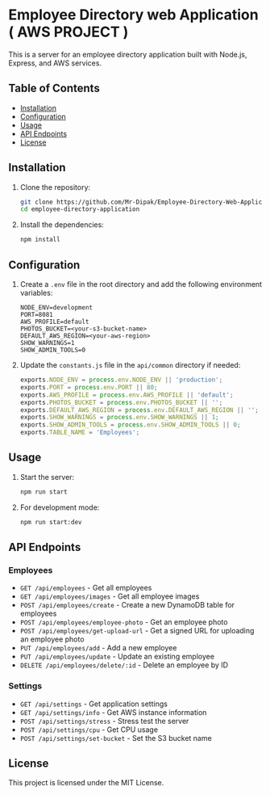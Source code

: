 # Employee Directory web Application ( AWS PROJECT )

This is a server for an employee directory application built with Node.js, Express, and AWS services.

## Table of Contents

- [Installation](#installation)
- [Configuration](#configuration)
- [Usage](#usage)
- [API Endpoints](#api-endpoints)
- [License](#license)

## Installation

1. Clone the repository:
    ```sh
    git clone https://github.com/Mr-Dipak/Employee-Directory-Web-Application-AWS
    cd employee-directory-application
    ```

2. Install the dependencies:
    ```sh
    npm install
    ```

## Configuration

1. Create a `.env` file in the root directory and add the following environment variables:
    ```env
    NODE_ENV=development
    PORT=8081
    AWS_PROFILE=default
    PHOTOS_BUCKET=<your-s3-bucket-name>
    DEFAULT_AWS_REGION=<your-aws-region>
    SHOW_WARNINGS=1
    SHOW_ADMIN_TOOLS=0
    ```

2. Update the `constants.js` file in the `api/common` directory if needed:
    ```js
    exports.NODE_ENV = process.env.NODE_ENV || 'production';
    exports.PORT = process.env.PORT || 80;
    exports.AWS_PROFILE = process.env.AWS_PROFILE || 'default';
    exports.PHOTOS_BUCKET = process.env.PHOTOS_BUCKET || '';
    exports.DEFAULT_AWS_REGION = process.env.DEFAULT_AWS_REGION || '';
    exports.SHOW_WARNINGS = process.env.SHOW_WARNINGS || 1;
    exports.SHOW_ADMIN_TOOLS = process.env.SHOW_ADMIN_TOOLS || 0;
    exports.TABLE_NAME = 'Employees';
    ```

## Usage

1. Start the server:
    ```sh
    npm run start
    ```

2. For development mode:
    ```sh
    npm run start:dev
    ```

## API Endpoints

### Employees

- `GET /api/employees` - Get all employees
- `GET /api/employees/images` - Get all employee images
- `POST /api/employees/create` - Create a new DynamoDB table for employees
- `POST /api/employees/employee-photo` - Get an employee photo
- `POST /api/employees/get-upload-url` - Get a signed URL for uploading an employee photo
- `PUT /api/employees/add` - Add a new employee
- `PUT /api/employees/update` - Update an existing employee
- `DELETE /api/employees/delete/:id` - Delete an employee by ID

### Settings

- `GET /api/settings` - Get application settings
- `GET /api/settings/info` - Get AWS instance information
- `POST /api/settings/stress` - Stress test the server
- `POST /api/settings/cpu` - Get CPU usage
- `POST /api/settings/set-bucket` - Set the S3 bucket name

## License

This project is licensed under the MIT License.
